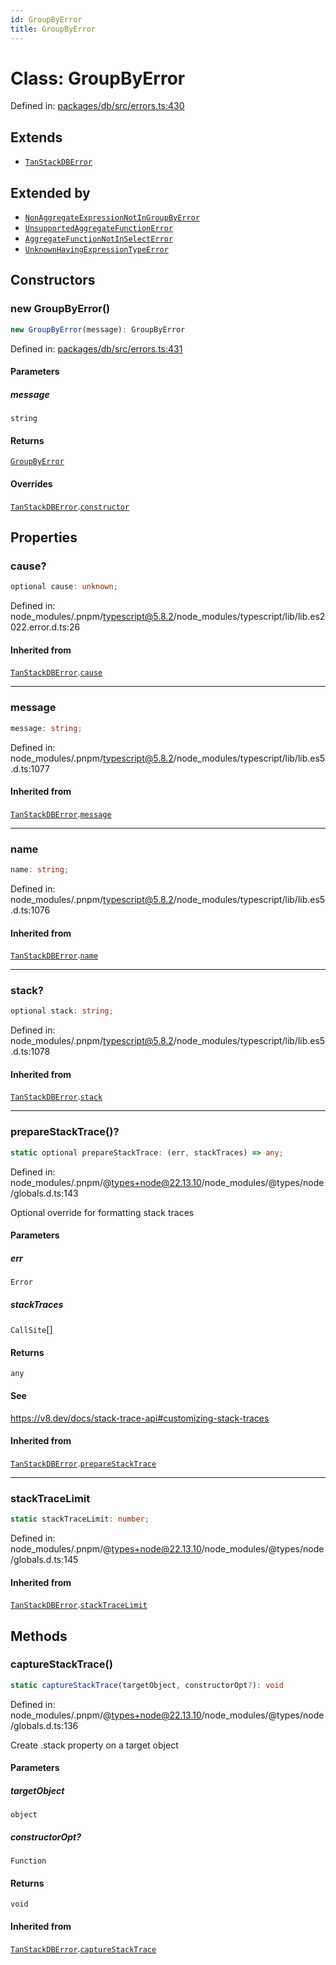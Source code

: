 ```yaml
---
id: GroupByError
title: GroupByError
---
```


<!-- DO NOT EDIT: this page is autogenerated from the type comments -->

# Class: GroupByError

Defined in: [packages/db/src/errors.ts:430](https://github.com/TanStack/db/blob/main/packages/db/src/errors.ts#L430)

## Extends

- [`TanStackDBError`](../tanstackdberror.md)

## Extended by

- [`NonAggregateExpressionNotInGroupByError`](../nonaggregateexpressionnotingroupbyerror.md)
- [`UnsupportedAggregateFunctionError`](../unsupportedaggregatefunctionerror.md)
- [`AggregateFunctionNotInSelectError`](../aggregatefunctionnotinselecterror.md)
- [`UnknownHavingExpressionTypeError`](../unknownhavingexpressiontypeerror.md)

## Constructors

### new GroupByError()

```ts
new GroupByError(message): GroupByError
```

Defined in: [packages/db/src/errors.ts:431](https://github.com/TanStack/db/blob/main/packages/db/src/errors.ts#L431)

#### Parameters

##### message

`string`

#### Returns

[`GroupByError`](../groupbyerror.md)

#### Overrides

[`TanStackDBError`](../tanstackdberror.md).[`constructor`](../TanStackDBError.md#constructors)

## Properties

### cause?

```ts
optional cause: unknown;
```

Defined in: node\_modules/.pnpm/typescript@5.8.2/node\_modules/typescript/lib/lib.es2022.error.d.ts:26

#### Inherited from

[`TanStackDBError`](../tanstackdberror.md).[`cause`](../TanStackDBError.md#cause)

***

### message

```ts
message: string;
```

Defined in: node\_modules/.pnpm/typescript@5.8.2/node\_modules/typescript/lib/lib.es5.d.ts:1077

#### Inherited from

[`TanStackDBError`](../tanstackdberror.md).[`message`](../TanStackDBError.md#message-1)

***

### name

```ts
name: string;
```

Defined in: node\_modules/.pnpm/typescript@5.8.2/node\_modules/typescript/lib/lib.es5.d.ts:1076

#### Inherited from

[`TanStackDBError`](../tanstackdberror.md).[`name`](../TanStackDBError.md#name)

***

### stack?

```ts
optional stack: string;
```

Defined in: node\_modules/.pnpm/typescript@5.8.2/node\_modules/typescript/lib/lib.es5.d.ts:1078

#### Inherited from

[`TanStackDBError`](../tanstackdberror.md).[`stack`](../TanStackDBError.md#stack)

***

### prepareStackTrace()?

```ts
static optional prepareStackTrace: (err, stackTraces) => any;
```

Defined in: node\_modules/.pnpm/@types+node@22.13.10/node\_modules/@types/node/globals.d.ts:143

Optional override for formatting stack traces

#### Parameters

##### err

`Error`

##### stackTraces

`CallSite`[]

#### Returns

`any`

#### See

https://v8.dev/docs/stack-trace-api#customizing-stack-traces

#### Inherited from

[`TanStackDBError`](../tanstackdberror.md).[`prepareStackTrace`](../TanStackDBError.md#preparestacktrace)

***

### stackTraceLimit

```ts
static stackTraceLimit: number;
```

Defined in: node\_modules/.pnpm/@types+node@22.13.10/node\_modules/@types/node/globals.d.ts:145

#### Inherited from

[`TanStackDBError`](../tanstackdberror.md).[`stackTraceLimit`](../TanStackDBError.md#stacktracelimit)

## Methods

### captureStackTrace()

```ts
static captureStackTrace(targetObject, constructorOpt?): void
```

Defined in: node\_modules/.pnpm/@types+node@22.13.10/node\_modules/@types/node/globals.d.ts:136

Create .stack property on a target object

#### Parameters

##### targetObject

`object`

##### constructorOpt?

`Function`

#### Returns

`void`

#### Inherited from

[`TanStackDBError`](../tanstackdberror.md).[`captureStackTrace`](../TanStackDBError.md#capturestacktrace)
